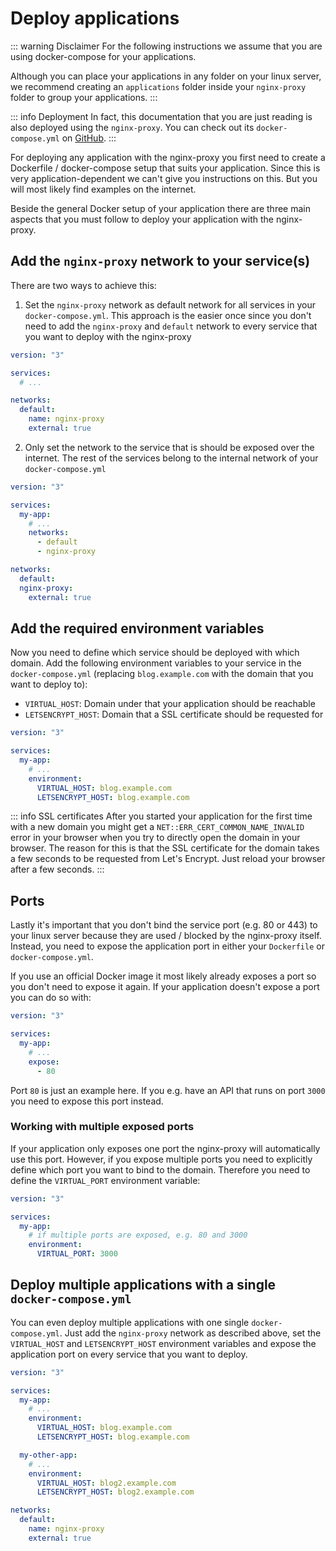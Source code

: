 # Deploy applications

::: warning Disclaimer
For the following instructions we assume that you are using docker-compose for your applications.

Although you can place your applications in any folder on your linux server, we recommend creating an `applications` folder inside your `nginx-proxy` folder to group your applications.
:::

::: info Deployment
In fact, this documentation that you are just reading is also deployed using the `nginx-proxy`. You can check out its `docker-compose.yml` on [GitHub](https://github.com/larsrickert/nginx-proxy/blob/docs/docker-compose.yml).
:::

For deploying any application with the nginx-proxy you first need to create a Dockerfile / docker-compose setup that suits your application. Since this is very application-dependent we can't give you instructions on this. But you will most likely find examples on the internet.

Beside the general Docker setup of your application there are three main aspects that you must follow to deploy your application with the nginx-proxy.

## Add the `nginx-proxy` network to your service(s)

There are two ways to achieve this:

1. Set the `nginx-proxy` network as default network for all services in your `docker-compose.yml`. This approach is the easier once since you don't need to add the `nginx-proxy` and `default` network to every service that you want to deploy with the nginx-proxy

```yaml
version: "3"

services:
  # ...

networks:
  default:
    name: nginx-proxy
    external: true
```

2. Only set the network to the service that is should be exposed over the internet. The rest of the services belong to the internal network of your `docker-compose.yml`

```yaml
version: "3"

services:
  my-app:
    # ...
    networks:
      - default
      - nginx-proxy

networks:
  default:
  nginx-proxy:
    external: true
```

## Add the required environment variables

Now you need to define which service should be deployed with which domain. Add the following environment variables to your service in the `docker-compose.yml` (replacing `blog.example.com` with the domain that you want to deploy to):

- `VIRTUAL_HOST`: Domain under that your application should be reachable
- `LETSENCRYPT_HOST`: Domain that a SSL certificate should be requested for

```yaml
version: "3"

services:
  my-app:
    # ...
    environment:
      VIRTUAL_HOST: blog.example.com
      LETSENCRYPT_HOST: blog.example.com
```

::: info SSL certificates
After you started your application for the first time with a new domain you might get a `NET::ERR_CERT_COMMON_NAME_INVALID` error in your browser when you try to directly open the domain in your browser. The reason for this is that the SSL certificate for the domain takes a few seconds to be requested from Let's Encrypt. Just reload your browser after a few seconds.
:::

## Ports

Lastly it's important that you don't bind the service port (e.g. 80 or 443) to your linux server because they are used / blocked by the nginx-proxy itself.
Instead, you need to expose the application port in either your `Dockerfile` or `docker-compose.yml`.

If you use an official Docker image it most likely already exposes a port so you don't need to expose it again. If your application doesn't expose a port you can do so with:

```yaml
version: "3"

services:
  my-app:
    # ...
    expose:
      - 80
```

Port `80` is just an example here. If you e.g. have an API that runs on port `3000` you need to expose this port instead.

### Working with multiple exposed ports

If your application only exposes one port the nginx-proxy will automatically use this port. However, if you expose multiple ports you need to explicitly define which port you want to bind to the domain. Therefore you need to define the `VIRTUAL_PORT` environment variable:

```yaml
version: "3"

services:
  my-app:
    # if multiple ports are exposed, e.g. 80 and 3000
    environment:
      VIRTUAL_PORT: 3000
```

## Deploy multiple applications with a single `docker-compose.yml`

You can even deploy multiple applications with one single `docker-compose.yml`. Just add the `nginx-proxy` network as described above, set the `VIRTUAL_HOST` and `LETSENCRYPT_HOST` environment variables and expose the application port on every service that you want to deploy.

```yaml
version: "3"

services:
  my-app:
    # ...
    environment:
      VIRTUAL_HOST: blog.example.com
      LETSENCRYPT_HOST: blog.example.com

  my-other-app:
    # ...
    environment:
      VIRTUAL_HOST: blog2.example.com
      LETSENCRYPT_HOST: blog2.example.com

networks:
  default:
    name: nginx-proxy
    external: true
```
